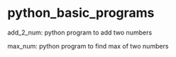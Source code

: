 # python_basic_programs

add_2_num: python program to add two numbers      

max_num: python program to find max of two numbers
